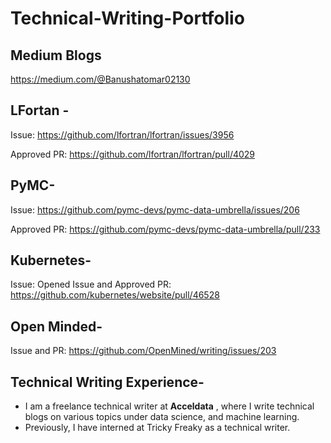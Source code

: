 # Technical-Writing-Portfolio
## Medium Blogs

[https://medium.com/@Banushatomar02130
](https://medium.com/@anushatomar02130)
## LFortan -

Issue: https://github.com/lfortran/lfortran/issues/3956

Approved PR: https://github.com/lfortran/lfortran/pull/4029

## PyMC-
   
Issue: https://github.com/pymc-devs/pymc-data-umbrella/issues/206

Approved PR: https://github.com/pymc-devs/pymc-data-umbrella/pull/233
   
## Kubernetes- 

Issue:
Opened Issue and Approved PR: https://github.com/kubernetes/website/pull/46528

## Open Minded-

Issue and PR: https://github.com/OpenMined/writing/issues/203

## Technical Writing Experience-
- I am a freelance technical writer at **Acceldata** , where I write technical blogs on various topics under data science, and machine learning.
- Previously, I have interned at Tricky Freaky as a technical writer. 

   
